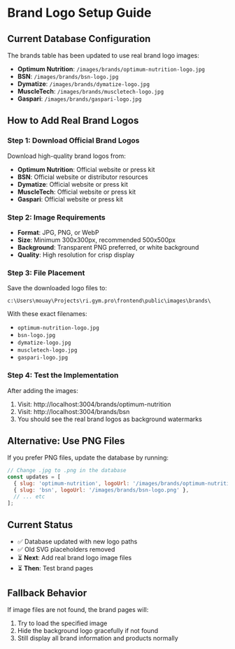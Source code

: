 # Brand Logo Setup Guide

## Current Database Configuration

The brands table has been updated to use real brand logo images:

- **Optimum Nutrition**: `/images/brands/optimum-nutrition-logo.jpg`
- **BSN**: `/images/brands/bsn-logo.jpg`  
- **Dymatize**: `/images/brands/dymatize-logo.jpg`
- **MuscleTech**: `/images/brands/muscletech-logo.jpg`
- **Gaspari**: `/images/brands/gaspari-logo.jpg`

## How to Add Real Brand Logos

### Step 1: Download Official Brand Logos
Download high-quality brand logos from:
- **Optimum Nutrition**: Official website or press kit
- **BSN**: Official website or distributor resources
- **Dymatize**: Official website or press kit
- **MuscleTech**: Official website or press kit
- **Gaspari**: Official website or press kit

### Step 2: Image Requirements
- **Format**: JPG, PNG, or WebP
- **Size**: Minimum 300x300px, recommended 500x500px
- **Background**: Transparent PNG preferred, or white background
- **Quality**: High resolution for crisp display

### Step 3: File Placement
Save the downloaded logo files to:
```
c:\Users\mouay\Projects\ri.gym.pro\frontend\public\images\brands\
```

With these exact filenames:
- `optimum-nutrition-logo.jpg`
- `bsn-logo.jpg`
- `dymatize-logo.jpg`
- `muscletech-logo.jpg`
- `gaspari-logo.jpg`

### Step 4: Test the Implementation
After adding the images:
1. Visit: http://localhost:3004/brands/optimum-nutrition
2. Visit: http://localhost:3004/brands/bsn
3. You should see the real brand logos as background watermarks

## Alternative: Use PNG Files
If you prefer PNG files, update the database by running:
```javascript
// Change .jpg to .png in the database
const updates = [
  { slug: 'optimum-nutrition', logoUrl: '/images/brands/optimum-nutrition-logo.png' },
  { slug: 'bsn', logoUrl: '/images/brands/bsn-logo.png' },
  // ... etc
];
```

## Current Status
- ✅ Database updated with new logo paths
- ✅ Old SVG placeholders removed
- ⏳ **Next**: Add real brand logo image files
- ⏳ **Then**: Test brand pages

## Fallback Behavior
If image files are not found, the brand pages will:
1. Try to load the specified image
2. Hide the background logo gracefully if not found
3. Still display all brand information and products normally
